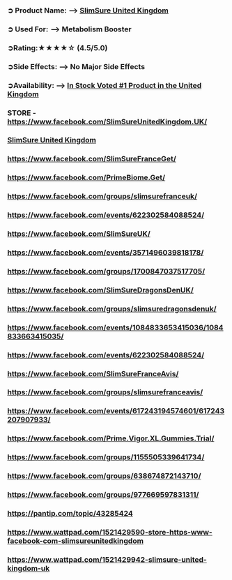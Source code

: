 <h3><strong>➲</strong><strong> Product Name: &mdash;&gt;&nbsp;<a href="https://dinkhabar.com/slimsure-uk-buy/">SlimSure United Kingdom</a></strong></h3>
<h3><strong>➲</strong><strong> Used For:  &mdash;&gt; Metabolism Booster</strong></h3>
<h3><strong>➲</strong><strong>Rating:</strong><strong>★★★★☆</strong><strong> (4.5/5.0)</strong></h3>
<h3><strong>➲</strong><strong>Side Effects: &mdash;&gt; No Major Side Effects</strong></h3>
<h3><strong>➲</strong><strong>Availability: &mdash;&gt;&nbsp;<a href="https://dinkhabar.com/slimsure-uk-buy/">In Stock Voted #1 Product in the United Kingdom</a></strong></h3>
<h3><strong>STORE - <a href="https://www.facebook.com/SlimSureUnitedKingdom.UK/">https://www.facebook.com/SlimSureUnitedKingdom.UK/</a></strong></h3>
<h3><strong><a href="https://www.facebook.com/SlimSureUnitedKingdom.UK/">SlimSure United Kingdom</a></strong></h3>
<h3><strong><a href="https://www.facebook.com/SlimSureFranceGet/">https://www.facebook.com/SlimSureFranceGet/</a> </strong></h3>
<h3><strong><a href="https://www.facebook.com/PrimeBiome.Get/">https://www.facebook.com/PrimeBiome.Get/</a> </strong></h3>
<h3><strong><a href="https://www.facebook.com/groups/slimsurefranceuk/">https://www.facebook.com/groups/slimsurefranceuk/</a> </strong></h3>
<h3><strong><a href="https://www.facebook.com/events/622302584088524/">https://www.facebook.com/events/622302584088524/</a> </strong></h3>
<h3><strong><a href="https://www.facebook.com/SlimSureUK/">https://www.facebook.com/SlimSureUK/</a> </strong></h3>
<h3><strong><a href="https://www.facebook.com/events/3571496039818178/">https://www.facebook.com/events/3571496039818178/</a> </strong></h3>
<h3><strong><a href="https://www.facebook.com/groups/1700847037517705/">https://www.facebook.com/groups/1700847037517705/</a> </strong></h3>
<h3><strong><a href="https://www.facebook.com/SlimSureDragonsDenUK/">https://www.facebook.com/SlimSureDragonsDenUK/</a> </strong></h3>
<h3><strong><a href="https://www.facebook.com/groups/slimsuredragonsdenuk/">https://www.facebook.com/groups/slimsuredragonsdenuk/</a> </strong></h3>
<h3><strong><a href="https://www.facebook.com/events/1084833653415036/1084833663415035/">https://www.facebook.com/events/1084833653415036/1084833663415035/</a> </strong></h3>
<h3><strong><a href="https://www.facebook.com/events/622302584088524/">https://www.facebook.com/events/622302584088524/</a> </strong></h3>
<h3><strong><a href="https://www.facebook.com/SlimSureFranceAvis/">https://www.facebook.com/SlimSureFranceAvis/</a> </strong></h3>
<h3><strong><a href="https://www.facebook.com/groups/slimsurefranceavis/">https://www.facebook.com/groups/slimsurefranceavis/</a> </strong></h3>
<h3><strong><a href="https://www.facebook.com/events/617243194574601/617243207907933/">https://www.facebook.com/events/617243194574601/617243207907933/</a> </strong></h3>
<h3><strong><a href="https://www.facebook.com/Prime.Vigor.XL.Gummies.Trial/">https://www.facebook.com/Prime.Vigor.XL.Gummies.Trial/</a> </strong></h3>
<h3><strong><a href="https://www.facebook.com/groups/1155505339641734/">https://www.facebook.com/groups/1155505339641734/</a> </strong></h3>
<h3><strong><a href="https://www.facebook.com/groups/638674872143710/">https://www.facebook.com/groups/638674872143710/</a> </strong></h3>
<h3><strong><a href="https://www.facebook.com/groups/977669597831311/">https://www.facebook.com/groups/977669597831311/</a> </strong></h3>
<h3><strong><a href="https://pantip.com/topic/43285424">https://pantip.com/topic/43285424</a> </strong></h3>
<h3><strong><a href="https://www.wattpad.com/1521429590-store-https-www-facebook-com-slimsureunitedkingdom">https://www.wattpad.com/1521429590-store-https-www-facebook-com-slimsureunitedkingdom</a> </strong></h3>
<h3><strong><a href="https://www.wattpad.com/1521429942-slimsure-united-kingdom-uk">https://www.wattpad.com/1521429942-slimsure-united-kingdom-uk</a> </strong></h3>
